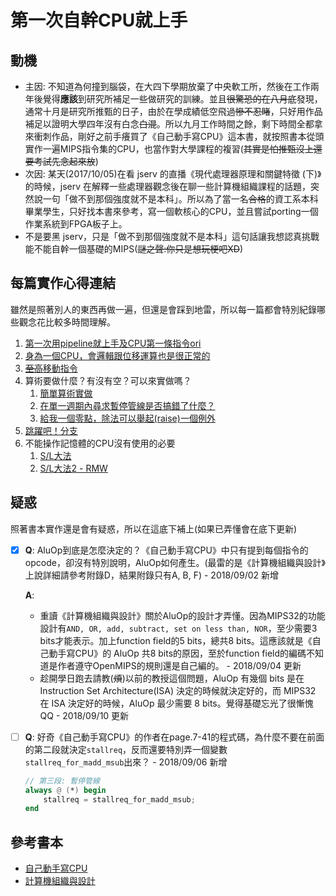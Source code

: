 # 第一次自幹CPU就上手

## 動機

* 主因:
    不知道為何撞到腦袋，在大四下學期放棄了中央軟工所，然後在工作兩年後覺得**應該**到研究所補足一些做研究的訓練。並且~~很驚恐的在八月底~~發現，通常十月是研究所推甄的日子，由於在學成績低空飛過~~慘不忍睹~~，只好用作品補足以證明大學四年沒有白念~~白混~~。所以九月工作時間之餘，剩下時間全都拿來衝刺作品，剛好之前手癢買了《自己動手寫CPU》這本書，就按照書本從頭實作一遍MIPS指令集的CPU，也當作對大學課程的複習(~~其實是怕推甄沒上還要考試先念起來放~~)
* 次因:
    某天(2017/10/05)在看 jserv 的直播《現代處理器原理和關鍵特徵 (下)》的時候，jserv 在解釋一些處理器觀念後在聊一些計算機組織課程的話題，突然說一句「做不到那個強度就不是本科」。所以為了當一名~~合格~~的資工系本科畢業學生，只好找本書來參考，寫一個軟核心的CPU，並且嘗試porting一個作業系統到FPGA板子上。
* 不是要黑 jserv，只是「做不到那個強度就不是本科」這句話讓我想認真挑戰能不能自幹一個基礎的MIPS(~~謎之聲:你只是想玩梗吧XD~~)

## 每篇實作心得連結

雖然是照著別人的東西再做一遍，但還是會踩到地雷，所以每一篇都會特別紀錄哪些觀念花比較多時間理解。

1. [第一次用pipeline就上手及CPU第一條指令ori](CH1/doc/ReadMe.md)
2. [身為一個CPU，會邏輯跟位移運算也是很正常的](CH2/doc/ReadMe.md)
3. [~~至高~~移動指令](CH3/doc/ReadMe.md)
4. 算術要做什麼？有沒有空？可以來實做嗎？
    1. [簡單算術實做](CH4_1/doc/ReadMe.md)
    2. [在單一週期內尋求暫停管線是否搞錯了什麼？](CH4_2/doc/ReadMe.md)
    3. [給我一個零點，除法可以舉起(raise)一個例外](CH4_3/doc/ReadMe.md)
5. [跳躍吧！分支](CH5/doc/ReadMe.md)
6. 不能操作記憶體的CPU沒有使用的必要
    1. [S/L大法](CH6_1/doc/ReadMe.md)
    2. [S/L大法2 - RMW](CH6_2/doc/ReadMe.md)

## 疑惑

照著書本實作還是會有疑惑，所以在這底下補上(如果已弄懂會在底下更新)

- [x] **Q**: AluOp到底是怎麼決定的？《自己動手寫CPU》中只有提到每個指令的opcode，卻沒有特別說明，AluOp如何產生。(最雷的是《計算機組織與設計》上說詳細請參考附錄D，結果附錄只有A, B, F) - 2018/09/02 新增

    **A**: 
    - 重讀《計算機組織與設計》關於AluOp的設計才弄懂。因為MIPS32的功能設計有`AND, OR, add, subtract, set on less than, NOR`，至少需要3 bits才能表示。加上function field的5 bits，總共8 bits。這應該就是《自己動手寫CPU》的 AluOp 共8 bits的原因，至於function field的編碼不知道是作者遵守OpenMIPS的規則還是自己編的。 - 2018/09/04 更新
    - 趁開學日跑去請教(~~煩~~)以前的教授這個問題，AluOp 有幾個 bits 是在 Instruction Set Architecture(ISA) 決定的時候就決定好的，而 MIPS32 在 ISA 決定好的時候，AluOp 最少需要 8 bits。覺得基礎忘光了很慚愧QQ - 2018/09/10 更新
- [ ] **Q**: 好奇《自己動手寫CPU》的作者在page.7-41的程式碼，為什麼不要在前面的第二段就決定`stallreq`，反而還要特別弄一個變數`stallreq_for_madd_msub`出來？ - 2018/09/06 新增
    ```Verilog HDL
    // 第三段: 暫停管線
    always @ (*) begin
        stallreq = stallreq_for_madd_msub;
    end
    ```

## 參考書本

* [自己動手寫CPU](https://www.books.com.tw/products/0010676982)
* [計算機組織與設計](https://www.books.com.tw/products/0010677129)